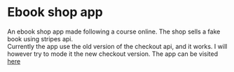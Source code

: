 # Ebook shop app

An ebook shop app made following a course online. The shop sells a fake book using stripes api.  
Currently the app use the old version of the checkout api, and it works. I will however try to mode it the new checkout version.
The app can be visited [here](https://node-ebook-shop.herokuapp.com/)
